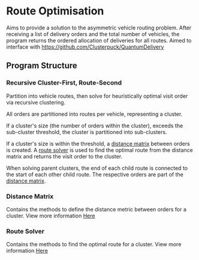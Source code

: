 # Route Optimisation

Aims to provide a solution to the asymmetric vehicle routing problem.
After receiving a list of delivery orders and the total number of vehicles, the program returns the ordered allocation of deliveries for all routes.
Aimed to interface with https://github.com/Clusterpuck/QuantumDelivery

## Program Structure

### Recursive Cluster-First, Route-Second

Partition into vehicle routes, then solve for heuristically optimal visit order via recursive clustering.

All orders are partitioned into routes per vehicle, representing a cluster.

If a cluster's size (the number of orders within the cluster), exceeds the sub-cluster threshold, the cluster is partitioned into sub-clusters.

If a cluster's size is within the threshold, a [distance matrix](#distance-matrix) between orders is created. A [route solver](#route-solver) is used to find the optimal route from the distance matrix and returns the visit order to the cluster.

When solving parent clusters, the end of each child route is connected to the start of each other child route. The respective orders are part of the [distance matrix](#distance-matrix).

### Distance Matrix

Contains the methods to define the distance metric between orders for a cluster.
View more information [Here](distance_matrix/README.md)

### Route Solver

Contains the methods to find the optimal route for a cluster.
View more information [Here](route_solver/README.md)
